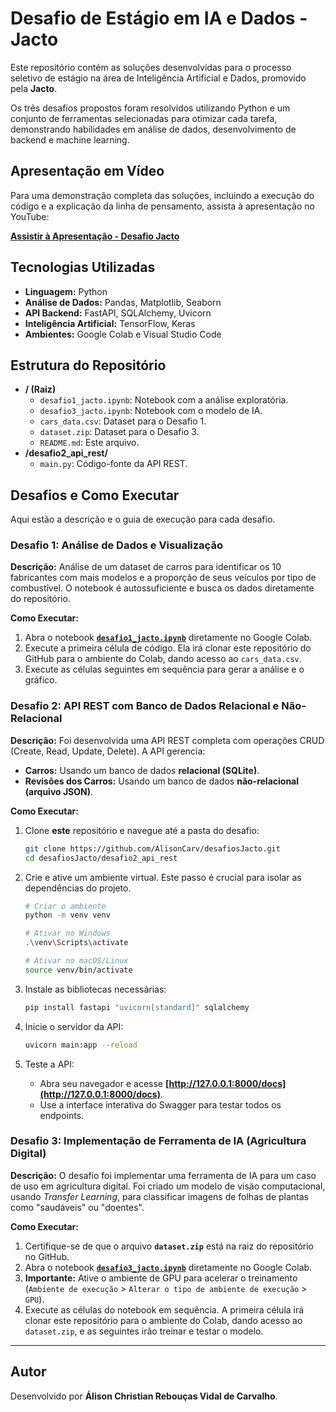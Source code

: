 # Desafio de Estágio em IA e Dados - Jacto

Este repositório contém as soluções desenvolvidas para o processo seletivo de estágio na área de Inteligência Artificial e Dados, promovido pela **Jacto**.

Os três desafios propostos foram resolvidos utilizando Python e um conjunto de ferramentas selecionadas para otimizar cada tarefa, demonstrando habilidades em análise de dados, desenvolvimento de backend e machine learning.

## Apresentação em Vídeo

Para uma demonstração completa das soluções, incluindo a execução do código e a explicação da linha de pensamento, assista à apresentação no YouTube:

**[Assistir à Apresentação - Desafio Jacto](https://youtu.be/qXTbGYj0H7A)**

## Tecnologias Utilizadas

* **Linguagem:** Python
* **Análise de Dados:** Pandas, Matplotlib, Seaborn
* **API Backend:** FastAPI, SQLAlchemy, Uvicorn
* **Inteligência Artificial:** TensorFlow, Keras
* **Ambientes:** Google Colab e Visual Studio Code

## Estrutura do Repositório

* **/ (Raiz)**
    * `desafio1_jacto.ipynb`: Notebook com a análise exploratória.
    * `desafio3_jacto.ipynb`: Notebook com o modelo de IA.
    * `cars_data.csv`: Dataset para o Desafio 1.
    * `dataset.zip`: Dataset para o Desafio 3.
    * `README.md`: Este arquivo.
* **/desafio2_api_rest/**
    * `main.py`: Código-fonte da API REST.

## Desafios e Como Executar

Aqui estão a descrição e o guia de execução para cada desafio.

### **Desafio 1: Análise de Dados e Visualização**

**Descrição:** Análise de um dataset de carros para identificar os 10 fabricantes com mais modelos e a proporção de seus veículos por tipo de combustível. O notebook é autossuficiente e busca os dados diretamente do repositório.

**Como Executar:**

1.  Abra o notebook [**`desafio1_jacto.ipynb`**](https://colab.research.google.com/github/AlisonCarv/desafiosJacto/blob/main/desafio1_jacto.ipynb) diretamente no Google Colab.
2.  Execute a primeira célula de código. Ela irá clonar este repositório do GitHub para o ambiente do Colab, dando acesso ao `cars_data.csv`.
3.  Execute as células seguintes em sequência para gerar a análise e o gráfico.

   ### **Desafio 2: API REST com Banco de Dados Relacional e Não-Relacional**

**Descrição:** Foi desenvolvida uma API REST completa com operações CRUD (Create, Read, Update, Delete). A API gerencia:
* **Carros:** Usando um banco de dados **relacional (SQLite)**.
* **Revisões dos Carros:** Usando um banco de dados **não-relacional (arquivo JSON)**.

**Como Executar:**

1.  Clone **este** repositório e navegue até a pasta do desafio:
    ```bash
    git clone https://github.com/AlisonCarv/desafiosJacto.git
    cd desafiosJacto/desafio2_api_rest
    ```

2.  Crie e ative um ambiente virtual. Este passo é crucial para isolar as dependências do projeto.
    ```bash
    # Criar o ambiente
    python -m venv venv

    # Ativar no Windows
    .\venv\Scripts\activate

    # Ativar no macOS/Linux
    source venv/bin/activate
    ```

3.  Instale as bibliotecas necessárias:
    ```bash
    pip install fastapi "uvicorn[standard]" sqlalchemy
    ```

4.  Inicie o servidor da API:
    ```bash
    uvicorn main:app --reload
    ```

5.  Teste a API:
    * Abra seu navegador e acesse **[http://127.0.0.1:8000/docs](http://127.0.0.1:8000/docs)**.
    * Use a interface interativa do Swagger para testar todos os endpoints.

### **Desafio 3: Implementação de Ferramenta de IA (Agricultura Digital)**

**Descrição:** O desafio foi implementar uma ferramenta de IA para um caso de uso em agricultura digital. Foi criado um modelo de visão computacional, usando *Transfer Learning*, para classificar imagens de folhas de plantas como "saudáveis" ou "doentes".

**Como Executar:**

1.  Certifique-se de que o arquivo **`dataset.zip`** está na raiz do repositório no GitHub.
2.  Abra o notebook [**`desafio3_jacto.ipynb`**](https://colab.research.google.com/github/AlisonCarv/desafiosJacto/blob/main/desafio3_jacto.ipynb) diretamente no Google Colab.
3.  **Importante:** Ative o ambiente de GPU para acelerar o treinamento (`Ambiente de execução` > `Alterar o tipo de ambiente de execução` > `GPU`).
4.  Execute as células do notebook em sequência. A primeira célula irá clonar este repositório para o ambiente do Colab, dando acesso ao `dataset.zip`, e as seguintes irão treinar e testar o modelo.

---

## Autor

Desenvolvido por **Álison Christian Rebouças Vidal de Carvalho**.
